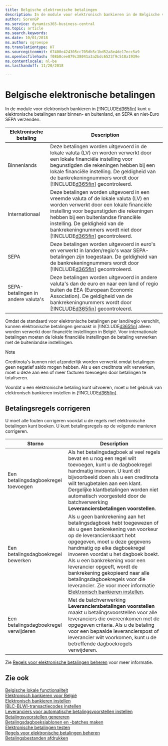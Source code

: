 ```yaml
---
title: Belgische elektronische betalingen
description: In de module voor elektronisch bankieren in de Belgische versie van Business Central kunt u elektronische betalingen naar binnen- en buitenland, en SEPA en niet-Euro SEPA verzenden.
author: SorenGP
ms.service: dynamics365-business-central
ms.topic: article
ms.search.keywords: 
ms.date: 10/01/2018
ms.author: sgroespe
ms.translationtype: HT
ms.sourcegitcommit: 67400e424305cc705db5c1bd52a8e4de17ecc5a9
ms.openlocfilehash: f08b0cee879c38041a3a2bdc6523f9c518a1939e
ms.contentlocale: nl-be
ms.lasthandoff: 11/20/2018

---
```

# <a name="belgian-electronic-payments"></a>Belgische elektronische betalingen
In de module voor elektronisch bankieren in [!INCLUDE[d365fin](../../includes/d365fin_md.md)] kunt u elektronische betalingen naar binnen- en buitenland, en SEPA en niet-Euro SEPA verzenden.  

|Elektronische betaling|Description|  
|------------------------|---------------------------------------|  
|Binnenlands|Deze betalingen worden uitgevoerd in de lokale valuta (LV) en worden verwerkt door een lokale financiële instelling voor begunstigden die rekeningen hebben bij een lokale financiële instelling. De geldigheid van de bankrekeningnummers wordt door [!INCLUDE[d365fin](../../includes/d365fin_md.md)] gecontroleerd.|  
|Internationaal|Deze betalingen worden uitgevoerd in een vreemde valuta of de lokale valuta (LV) en worden verwerkt door een lokale financiële instelling voor begunstigden die rekeningen hebben bij een buitenlandse financiële instelling. De geldigheid van de bankrekeningnummers wordt niet door [!INCLUDE[d365fin](../../includes/d365fin_md.md)] gecontroleerd.|  
|SEPA|Deze betalingen worden uitgevoerd in euro's en verwerkt in landen/regio's waar SEPA-betalingen zijn toegestaan. De geldigheid van de bankrekeningnummers wordt door [!INCLUDE[d365fin](../../includes/d365fin_md.md)] gecontroleerd.|  
|SEPA-betalingen in andere valuta's|Deze betalingen worden uitgevoerd in andere valuta's dan de euro en naar een land of regio buiten de EEA (European Economic Association). De geldigheid van de bankrekeningnummers wordt door [!INCLUDE[d365fin](../../includes/d365fin_md.md)] gecontroleerd.|  

 Omdat de standaard voor elektronische betalingen per land/regio verschilt, kunnen elektronische betalingen gemaakt in [!INCLUDE[d365fin](../../includes/d365fin_md.md)] alleen worden verwerkt door financiële instellingen in België. Voor internationale betalingen moeten de lokale financiële instellingen de betaling verwerken met de buitenlandse instellingen.  

> [!NOTE]  
>  Creditnota's kunnen niet afzonderlijk worden verwerkt omdat betalingen geen negatief saldo mogen hebben. Als u een creditnota wilt verwerken, moet u deze aan een of meer facturen toevoegen door betalingen te totaliseren.  

Voordat u een elektronische betaling kunt uitvoeren, moet u het gebruik van elektronisch bankieren instellen in [!INCLUDE[d365fin](../../includes/d365fin_md.md)].  

## <a name="correcting-payment-lines"></a>Betalingsregels corrigeren  
U moet alle fouten corrigeren voordat u de regels met elektronische betalingen kunt boeken. U kunt betalingsregels op de volgende manieren corrigeren.  

|Storno|Description|  
|----------------|---------------------------------------|  
|Een betalingsdagboekregel toevoegen|Als het betalingsdagboek al veel regels bevat en u nog een regel wilt toevoegen, kunt u de dagboekregel handmatig invoeren. U kunt dit bijvoorbeeld doen als u een creditnota wilt terugbetalen aan een klant. Dergelijke klantbetalingen worden niet automatisch voorgesteld door de batchverwerking **Leveranciersbetalingen voorstellen**.|  
|Een betalingsdagboekregel bewerken|Als u geen bankrekening aan het betalingsdagboek hebt toegewezen of als u geen bankrekening van voorkeur op de leverancierskaart hebt opgegeven, moet u deze gegevens handmatig op elke dagboekregel invoeren voordat u het dagboek boekt. Als u een bankrekening voor een leverancier opgeeft, wordt de bankrekening gekopieerd naar alle betalingsdagboekregels voor die leverancier. Zie voor meer informatie [Elektronisch bankieren instellen](how-to-set-up-electronic-banking.md).|  
|Een betalingsdagboekregel verwijderen|Met de batchverwerking **Leveranciersbetalingen voorstellen** maakt u betalingsvoorstellen voor alle leveranciers die overeenkomen met de opgegeven criteria. Als u de betaling voor een bepaalde leverancierspost of leverancier wilt voorkomen, kunt u de betreffende dagboekregels verwijderen.|  

Zie [Regels voor elektronische betalingen beheren](how-to-manage-electronic-payment-lines.md) voor meer informatie.  

## <a name="see-also"></a>Zie ook  
[Belgische lokale functionaliteit](belgium-local-functionality.md)  
[Elektronisch bankieren voor België](belgian-electronic-banking.md)   
[Elektronisch bankieren instellen](how-to-set-up-electronic-banking.md)   
[IBLC-BLWI-transactiecodes instellen](how-to-set-up-iblc-blwi-transaction-codes.md)   
[Leveranciers voor automatische betalingsvoorstellen instellen](how-to-set-up-vendors-for-automatic-payment-suggestions.md)   
[Betalingsvoorstellen genereren](how-to-generate-payment-suggestions.md)   
[Betalingsdagboeksjablonen en -batches maken](how-to-create-payment-journal-templates-and-batches.md)   
[Elektronische betalingen testen](how-to-test-electronic-payments.md)   
[Regels voor elektronische betalingen beheren](how-to-manage-electronic-payment-lines.md)   
[Betalingsbestanden afdrukken](how-to-print-payment-files.md)

